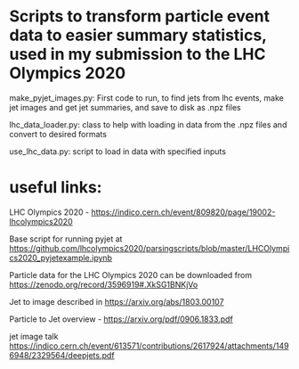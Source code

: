 # Scripts to transform particle event data to easier summary statistics, used in my submission to the LHC Olympics 2020

make_pyjet_images.py: First code to run, to find jets from lhc events, make jet images and get jet summaries, and save to disk as .npz files

lhc_data_loader.py: class to help with loading in data from the .npz files and convert to desired formats

use_lhc_data.py: script to load in data with specified inputs

# useful links:                                                                                                                                                                   

LHC Olympics 2020 - https://indico.cern.ch/event/809820/page/19002-lhcolympics2020

Base script for running pyjet at https://github.com/lhcolympics2020/parsingscripts/blob/master/LHCOlympics2020_pyjetexample.ipynb

Particle data for the LHC Olympics 2020 can be downloaded from https://zenodo.org/record/3596919#.XkSG1BNKjVo

Jet to image described in https://arxiv.org/abs/1803.00107

Particle to Jet overview - https://arxiv.org/pdf/0906.1833.pdf

jet image talk https://indico.cern.ch/event/613571/contributions/2617924/attachments/1496948/2329564/deepjets.pdf


